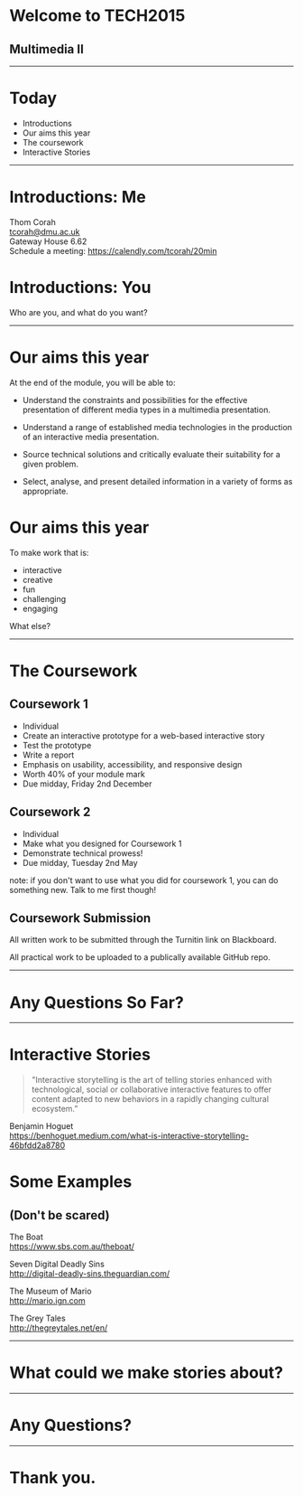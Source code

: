 # Welcome to TECH2015
## Multimedia II

---

# Today

* Introductions  
* Our aims this year 
* The coursework
* Interactive Stories

---

# Introductions: Me

Thom Corah   
tcorah@dmu.ac.uk    
Gateway House 6.62    
Schedule a meeting: https://calendly.com/tcorah/20min    


# Introductions: You  

Who are you, and what do you want?

---

# Our aims this year

At the end of the module, you will be able to:

* Understand the constraints and possibilities for the effective presentation of different media types in a multimedia presentation.<!-- .element: class="fragment" data-fragment-index="1" -->
* Understand a range of established media technologies in the production of an interactive media presentation.<!-- .element: class="fragment" data-fragment-index="2" -->

* Source technical solutions and critically evaluate their suitability for a given problem.<!-- .element: class="fragment" data-fragment-index="3" --> 
* Select, analyse, and present detailed information in a variety of forms as appropriate.<!-- .element: class="fragment" data-fragment-index="4" -->


# Our aims this year  

To make work that is:  
* interactive<!-- .element: class="fragment" data-fragment-index="1" -->
* creative<!-- .element: class="fragment" data-fragment-index="2" -->
* fun<!-- .element: class="fragment" data-fragment-index="3" -->
* challenging<!-- .element: class="fragment" data-fragment-index="4" -->
* engaging<!-- .element: class="fragment" data-fragment-index="5" -->

What else?<!-- .element: class="fragment" data-fragment-index="6" -->

---

# The Coursework


## Coursework 1

* Individual  <!-- .element: class="fragment" -->
* Create an interactive prototype for a web-based interactive story    <!-- .element: class="fragment" -->
* Test the prototype  <!-- .element: class="fragment" -->
* Write a report  <!-- .element: class="fragment" -->
* Emphasis on usability, accessibility, and responsive design  <!-- .element: class="fragment" -->
* Worth 40% of your module mark  <!-- .element: class="fragment" -->
* Due midday, Friday 2nd December  <!-- .element: class="fragment" -->


## Coursework 2

* Individual  <!-- .element: class="fragment" -->
* Make what you designed for Coursework 1  <!-- .element: class="fragment" -->
* Demonstrate technical prowess!  <!-- .element: class="fragment" -->
* Due midday, Tuesday 2nd May  <!-- .element: class="fragment" -->

note: if you don't want to use what you did for coursework 1, you can do something new. Talk to me first though!


## Coursework Submission

All written work to be submitted through the Turnitin link on Blackboard.

All practical work to be uploaded to a publically available GitHub repo.

---

# Any Questions So Far?

---

# Interactive Stories

> "Interactive storytelling is the art of telling stories enhanced with technological, social or collaborative interactive features to offer content adapted to new behaviors in a rapidly changing cultural ecosystem.”  

Benjamin Hoguet   
https://benhoguet.medium.com/what-is-interactive-storytelling-46bfdd2a8780


# Some Examples  
## (Don't be scared)


The Boat  
https://www.sbs.com.au/theboat/


Seven Digital Deadly Sins  
http://digital-deadly-sins.theguardian.com/


The Museum of Mario  
http://mario.ign.com


The Grey Tales  
http://thegreytales.net/en/

---

# What could we make stories about?

---

# Any Questions?

---

# Thank you.

